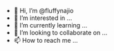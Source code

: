 - 👋 Hi, I’m @fluffynajio
- 👀 I’m interested in ...
- 🌱 I’m currently learning ...
- 💞️ I’m looking to collaborate on ...
- 📫 How to reach me ...

<!---
fluffynajio/fluffynajio is a ✨ special ✨ repository because its `README.md` (this file) appears on your GitHub profile.
You can click the Preview link to take a look at your changes.
--->
